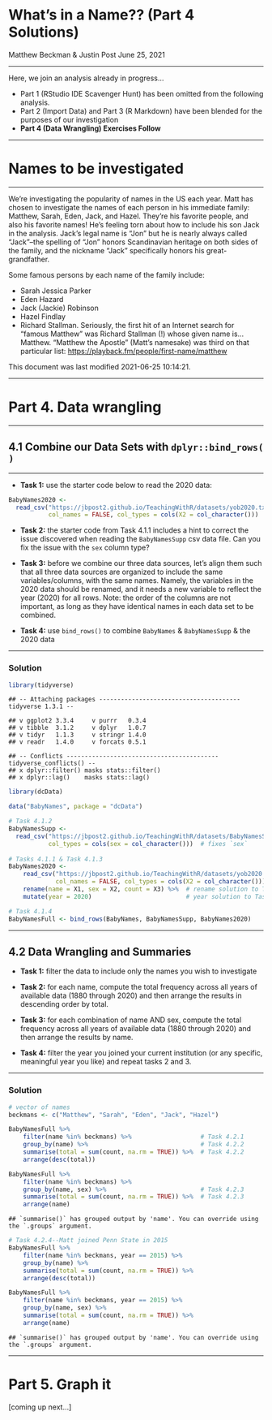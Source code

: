 What’s in a Name?? (Part 4 Solutions)
================
Matthew Beckman & Justin Post
June 25, 2021

<hr>

Here, we join an analysis already in progress…

  - Part 1 (RStudio IDE Scavenger Hunt) has been omitted from the
    following analysis.
  - Part 2 (Import Data) and Part 3 (R Markdown) have been blended for
    the purposes of our investigation
  - **Part 4 (Data Wrangling) Exercises Follow**

<hr>

# Names to be investigated

<hr>

We’re investigating the popularity of names in the US each year. Matt
has chosen to investigate the names of each person in his immediate
family: Matthew, Sarah, Eden, Jack, and Hazel. They’re his favorite
people, and also his favorite names\! He’s feeling torn about how to
include his son Jack in the analysis. Jack’s legal name is “Jon” but he
is nearly always called “Jack”–the spelling of “Jon” honors Scandinavian
heritage on both sides of the family, and the nickname “Jack”
specifically honors his great-grandfather.

Some famous persons by each name of the family include:

  - Sarah Jessica Parker
  - Eden Hazard
  - Jack (Jackie) Robinson
  - Hazel Findlay
  - Richard Stallman. Seriously, the first hit of an Internet search for
    “famous Matthew” was Richard Stallman (\!) whose given name is…
    Matthew. “Matthew the Apostle” (Matt’s namesake) was third on that
    particular list: <https://playback.fm/people/first-name/matthew>

This document was last modified 2021-06-25 10:14:21.

<hr>

# Part 4. Data wrangling

<hr>

## 4.1 Combine our Data Sets with `dplyr::bind_rows( )`

<hr>

  - **Task 1:** use the starter code below to read the 2020 data:

<!-- end list -->

``` r
BabyNames2020 <- 
  read_csv("https://jbpost2.github.io/TeachingWithR/datasets/yob2020.txt", 
           col_names = FALSE, col_types = cols(X2 = col_character()))
```

  - **Task 2:** the starter code from Task 4.1.1 includes a hint to
    correct the issue discovered when reading the `BabyNamesSupp` csv
    data file. Can you fix the issue with the `sex` column type?

  - **Task 3:** before we combine our three data sources, let’s align
    them such that all three data sources are organized to include the
    same variables/columns, with the same names. Namely, the variables
    in the 2020 data should be renamed, and it needs a new variable to
    reflect the year (2020) for all rows. Note: the order of the columns
    are not important, as long as they have identical names in each data
    set to be combined.

  - **Task 4:** use `bind_rows()` to combine `BabyNames` &
    `BabyNamesSupp` & the 2020 data

<hr>

### Solution

``` r
library(tidyverse)
```

    ## -- Attaching packages --------------------------------------- tidyverse 1.3.1 --

    ## v ggplot2 3.3.4     v purrr   0.3.4
    ## v tibble  3.1.2     v dplyr   1.0.7
    ## v tidyr   1.1.3     v stringr 1.4.0
    ## v readr   1.4.0     v forcats 0.5.1

    ## -- Conflicts ------------------------------------------ tidyverse_conflicts() --
    ## x dplyr::filter() masks stats::filter()
    ## x dplyr::lag()    masks stats::lag()

``` r
library(dcData)

data("BabyNames", package = "dcData")

# Task 4.1.2
BabyNamesSupp <- 
  read_csv("https://jbpost2.github.io/TeachingWithR/datasets/BabyNamesSupp.csv",
           col_types = cols(sex = col_character()))  # fixes `sex`
    
# Tasks 4.1.1 & Task 4.1.3
BabyNames2020 <- 
    read_csv("https://jbpost2.github.io/TeachingWithR/datasets/yob2020.txt", 
             col_names = FALSE, col_types = cols(X2 = col_character())) %>%
    rename(name = X1, sex = X2, count = X3) %>%  # rename solution to Task 4.1.3
    mutate(year = 2020)                          # year solution to Task 4.1.3

# Task 4.1.4
BabyNamesFull <- bind_rows(BabyNames, BabyNamesSupp, BabyNames2020)
```

<hr>

## 4.2 Data Wrangling and Summaries

  - **Task 1:** filter the data to include only the names you wish to
    investigate

  - **Task 2:** for each name, compute the total frequency across all
    years of available data (1880 through 2020) and then arrange the
    results in descending order by total.

  - **Task 3:** for each combination of name AND sex, compute the total
    frequency across all years of available data (1880 through 2020) and
    then arrange the results by name.

  - **Task 4:** filter the year you joined your current institution (or
    any specific, meaningful year you like) and repeat tasks 2 and 3.

<hr>

### Solution

``` r
# vector of names
beckmans <- c("Matthew", "Sarah", "Eden", "Jack", "Hazel")

BabyNamesFull %>%
    filter(name %in% beckmans) %>%                   # Task 4.2.1
    group_by(name) %>%                               # Task 4.2.2
    summarise(total = sum(count, na.rm = TRUE)) %>%  # Task 4.2.2
    arrange(desc(total))
```

<div data-pagedtable="false">

<script data-pagedtable-source type="application/json">
{"columns":[{"label":["name"],"name":[1],"type":["chr"],"align":["left"]},{"label":["total"],"name":[2],"type":["dbl"],"align":["right"]}],"data":[{"1":"Matthew","2":"1622951"},{"1":"Sarah","2":"1086935"},{"1":"Jack","2":"714762"},{"1":"Hazel","2":"273991"},{"1":"Eden","2":"45777"}],"options":{"columns":{"min":{},"max":[10]},"rows":{"min":[10],"max":[10]},"pages":{}}}
  </script>

</div>

``` r
BabyNamesFull %>%
    filter(name %in% beckmans) %>%
    group_by(name, sex) %>%                          # Task 4.2.3
    summarise(total = sum(count, na.rm = TRUE)) %>%  # Task 4.2.3
    arrange(name)
```

    ## `summarise()` has grouped output by 'name'. You can override using the `.groups` argument.

<div data-pagedtable="false">

<script data-pagedtable-source type="application/json">
{"columns":[{"label":["name"],"name":[1],"type":["chr"],"align":["left"]},{"label":["sex"],"name":[2],"type":["chr"],"align":["left"]},{"label":["total"],"name":[3],"type":["dbl"],"align":["right"]}],"data":[{"1":"Eden","2":"F","3":"38138"},{"1":"Eden","2":"M","3":"7639"},{"1":"Hazel","2":"F","3":"271254"},{"1":"Hazel","2":"M","3":"2737"},{"1":"Jack","2":"F","3":"2682"},{"1":"Jack","2":"M","3":"712080"},{"1":"Matthew","2":"F","3":"5539"},{"1":"Matthew","2":"M","3":"1617412"},{"1":"Sarah","2":"F","3":"1083601"},{"1":"Sarah","2":"M","3":"3334"}],"options":{"columns":{"min":{},"max":[10]},"rows":{"min":[10],"max":[10]},"pages":{}}}
  </script>

</div>

``` r
# Task 4.2.4--Matt joined Penn State in 2015
BabyNamesFull %>%
    filter(name %in% beckmans, year == 2015) %>%
    group_by(name) %>%
    summarise(total = sum(count, na.rm = TRUE)) %>% 
    arrange(desc(total))
```

<div data-pagedtable="false">

<script data-pagedtable-source type="application/json">
{"columns":[{"label":["name"],"name":[1],"type":["chr"],"align":["left"]},{"label":["total"],"name":[2],"type":["dbl"],"align":["right"]}],"data":[{"1":"Matthew","2":"12775"},{"1":"Jack","2":"8511"},{"1":"Sarah","2":"4536"},{"1":"Hazel","2":"4311"},{"1":"Eden","2":"2638"}],"options":{"columns":{"min":{},"max":[10]},"rows":{"min":[10],"max":[10]},"pages":{}}}
  </script>

</div>

``` r
BabyNamesFull %>%
    filter(name %in% beckmans, year == 2015) %>%
    group_by(name, sex) %>%
    summarise(total = sum(count, na.rm = TRUE)) %>% 
    arrange(name)
```

    ## `summarise()` has grouped output by 'name'. You can override using the `.groups` argument.

<div data-pagedtable="false">

<script data-pagedtable-source type="application/json">
{"columns":[{"label":["name"],"name":[1],"type":["chr"],"align":["left"]},{"label":["sex"],"name":[2],"type":["chr"],"align":["left"]},{"label":["total"],"name":[3],"type":["dbl"],"align":["right"]}],"data":[{"1":"Eden","2":"F","3":"2065"},{"1":"Eden","2":"M","3":"573"},{"1":"Hazel","2":"F","3":"4299"},{"1":"Hazel","2":"M","3":"12"},{"1":"Jack","2":"F","3":"6"},{"1":"Jack","2":"M","3":"8505"},{"1":"Matthew","2":"F","3":"15"},{"1":"Matthew","2":"M","3":"12760"},{"1":"Sarah","2":"F","3":"4526"},{"1":"Sarah","2":"M","3":"10"}],"options":{"columns":{"min":{},"max":[10]},"rows":{"min":[10],"max":[10]},"pages":{}}}
  </script>

</div>

<hr>

# Part 5. Graph it

\[coming up next…\]

